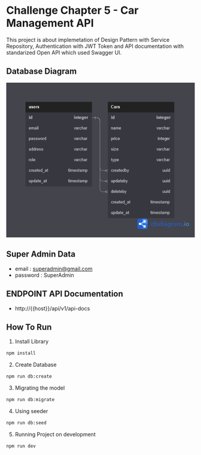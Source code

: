 # Challenge Chapter 5 - Car Management API

This project is about implemetation of Design Pattern with Service Repository, Authentication with JWT Token and API documentation with standarized Open API which used Swagger UI.

## Database Diagram
![Car Management API Diagram](ERD_Database.png)

## Super Admin Data

- email : superadmin@gmail.com
- password : SuperAdmin

## ENDPOINT API Documentation

- http://{{host}}/api/v1/api-docs

## How To Run

1. Install Library

```bash
npm install
```

2. Create Database

```bash
npm run db:create
```

3. Migrating the model

```bash
npm run db:migrate
```

4. Using seeder

```bash
npm run db:seed
```

5. Running Project on development

```bash
npm run dev
```